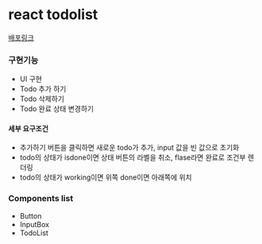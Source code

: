 # react todolist

[배포링크](https://react-todolist-bli7.vercel.app/)
### 구현기능

-   UI 구현
-   Todo 추가 하기
-   Todo 삭제하기
-   Todo 완료 상태 변경하기

#### 세부 요구조건

-   추가하기 버튼을 클릭하면 새로운 todo가 추가, input 값을 빈 값으로 초기화
-   todo의 상태가 isdone이면 상태 버튼의 라벨을 취소, flase라면 완료로 조건부 렌더링
-   todo의 상태가 working이면 위쪽 done이면 아래쪽에 위치

### Components list

-   Button
-   InputBox
-   TodoList
